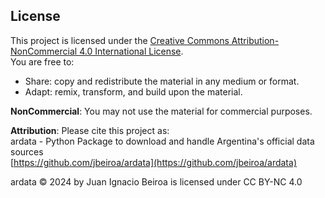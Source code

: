 ## License
This project is licensed under the [Creative Commons Attribution-NonCommercial 4.0 International License](https://creativecommons.org/licenses/by-nc/4.0/).  
You are free to:
- Share: copy and redistribute the material in any medium or format.
- Adapt: remix, transform, and build upon the material.

**NonCommercial**: You may not use the material for commercial purposes.

**Attribution**: Please cite this project as:  
ardata - Python Package to download and handle Argentina's official data sources  
[https://github.com/jbeiroa/ardata](https://github.com/jbeiroa/ardata)


ardata © 2024 by Juan Ignacio Beiroa is licensed under CC BY-NC 4.0